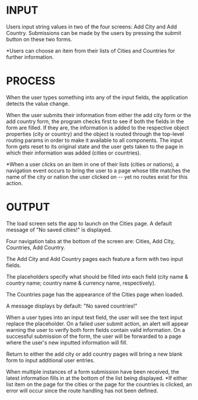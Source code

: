 # INPUT
Users input string values in two of the four screens: Add City and Add Country.
Submissions can be made by the users by pressing the submit button on these two forms.

*Users can choose an item from their lists of Cities and Countries for further information.

# PROCESS
When the user types something into any of the input fields, the application detects the value change.

When the user submits their information from either the add city form or the add country form, the program checks first to see if both the fields in the form are filled. If they are, the information is added to the respective object properties (city or country) and the object is routed through the top-level routing params in order to make it available to all components. The input form gets reset to its original state and the user gets taken to the page in which their information was added (cities or countries).

*When a user clicks on an item in one of their lists (cities or nations), a navigation event occurs to bring the user to a page whose title matches the name of the city or nation the user clicked on -- yet no routes exist for this action.

# OUTPUT
The load screen sets the app to launch on the Cities page. A default message of "No saved cities!" is displayed.

Four navigation tabs at the bottom of the screen are: Cities, Add City, Countries, Add Country.

The Add City and Add Country pages each feature a form with two input fields.

The placeholders specify what should be filled into each field (city name & country name; country name & currency name, respectively).

The Countries page has the appearance of the Cities page when loaded.

A message displays by default: "No saved countries!"

When a user types into an input text field, the user will see the text input replace the placeholder. On a failed user submit action, an alert will appear warning the user to verify both form fields contain valid information. On a successful submission of the form, the user will be forwarded to a page where the user's new inputted information will fill.

Return to either the add city or add country pages will bring a new blank form to input additional user entries.

When multiple instances of a form submission have been received, the latest information fills in at the bottom of the list being displayed. *If either list item on the page for the cities or the page for the countries is clicked, an error will occur since the route handling has not been defined.